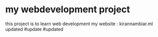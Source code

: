 # my webdevelopment project
this project is to learn web development
my website : kirannambiar.ml
updated
#update
#updated

